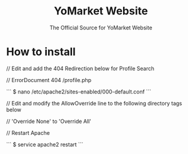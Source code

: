 <div align="center">
 <h1> YoMarket Website </h1>
 <p> The Official Source for YoMarket Website</p>
</div>

 # How to install

<p>// Edit and add the 404 Redirection below for Profile Search</p>
<p>// ErrorDocument 404 /profile.php</p>
```
$ nano /etc/apache2/sites-enabled/000-default.conf
```

<p>// Edit and modify the AllowOverride line to the following directory tags below</p>
<p>// 'Override None' to 'Override All'</p>

<p>// Restart Apache</p>
```
$ service apache2 restart
```
